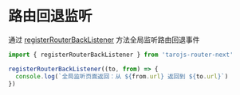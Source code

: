 # 路由回退监听

通过 [registerRouterBackListener](/api/register-router-back-listener) 方法全局监听路由回退事件

```typescript
import { registerRouterBackListener } from 'tarojs-router-next'

registerRouterBackListener((to, from) => {
  console.log(`全局监听页面返回：从 ${from.url} 返回到 ${to.url}`)
})
```
